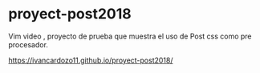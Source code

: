 # proyect-post2018
Vim video , proyecto de prueba que muestra el uso de Post css como pre procesador.

https://ivancardozo11.github.io/proyect-post2018/
